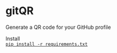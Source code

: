 # gitQR
Generate a QR code for your GitHub profile

Install<br>
[``` pip install -r requirements.txt ```](url)
